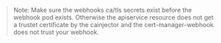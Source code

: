 > Note: Make sure the webhooks ca/tls secrets exist before the webhook pod exists. Otherwise the apiservice resource does not get a trustet certificate by the cainjector and the cert-manager-webhook does not trust your webhook.